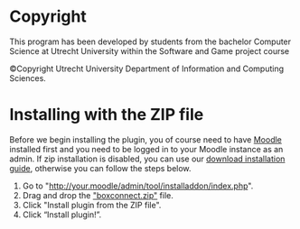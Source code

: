 # Copyright
This program has been developed by students from the bachelor Computer Science at Utrecht University within the
Software and Game project course

©Copyright Utrecht University Department of Information and Computing Sciences.


# Installing with the ZIP file
Before we begin installing the plugin, you of course need to have [Moodle](https://moodle.org/) installed first and you need to be logged in to your Moodle instance as an admin. If zip installation is disabled, you can use our [download installation guide](install-with-download.md), otherwise you can follow the steps below.

1. Go to "http://your.moodle/admin/tool/installaddon/index.php".
1. Drag and drop the ["boxconnect.zip"](/../boxconnect.zip) file.
1. Click "Install plugin from the ZIP file".
1. Click “Install plugin!”.
